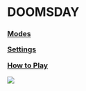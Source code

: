 <html>
  <head>
    <title>DoomsDay - Menu</title>
  </head>
  <body>
    <h1>DOOMSDAY</h1>
    <h3>
      <p>
        <a href="Modes.md">Modes</a>
      </p>
      <p>
        <a href="Settings.md">Settings</a>
      </p>
      <p>
        <a href="Intro.md">How to Play</a>
      </p>
    </h3>
    <img src="https://upload.wikimedia.org/wikipedia/commons/thumb/e/e6/Bataille_de_Verdun_1916.jpg/250px-Bataille_de_Verdun_1916.jpg"></a>
  </body>
</html>
